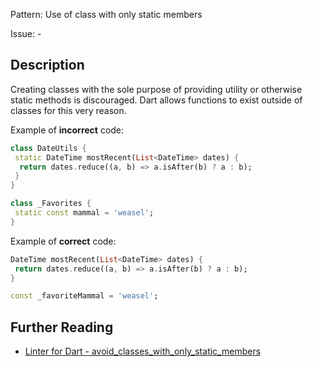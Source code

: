Pattern: Use of class with only static members

Issue: -

## Description

Creating classes with the sole purpose of providing utility or otherwise static
methods is discouraged. Dart allows functions to exist outside of classes for
this very reason.

Example of **incorrect** code:
```dart
class DateUtils {
 static DateTime mostRecent(List<DateTime> dates) {
  return dates.reduce((a, b) => a.isAfter(b) ? a : b);
 }
}

class _Favorites {
 static const mammal = 'weasel';
}
```

Example of **correct** code:
```dart
DateTime mostRecent(List<DateTime> dates) {
 return dates.reduce((a, b) => a.isAfter(b) ? a : b);
}

const _favoriteMammal = 'weasel';
```

## Further Reading

* [Linter for Dart - avoid_classes_with_only_static_members](https://dart-lang.github.io/linter/lints/avoid_classes_with_only_static_members.html)